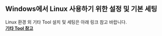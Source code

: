 ## Windows에서 Linux 사용하기 위한 설정 및 기본 세팅
Linux 환경 외 기타 Tool 설치 및 세팅은 아래 링크 참고 바랍니다.   
[**기타 Tool 참고**](https://github.com/Son-Sumin/mine)

